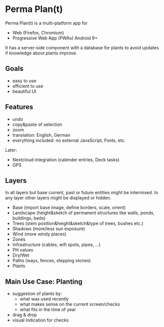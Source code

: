 # Perma Plan(t)

Perma Plan(t) is a multi-platform app for

- Web (Firefox, Chromium)
- Progressive Web App (PWAs) Android 9+

It has a server-side component with a database for plants
to avoid updates if knowledge about plants improve.

## Goals

- easy to use
- efficient to use
- beautiful UI

## Features

- undo
- copy&paste of selection
- zoom
- translation: English, German
- everything included: no external JavaScript, Fonts, etc.

Later:

- Nextcloud integration (calender entries, Deck tasks)
- GPS

## Layers

In all layers but base current, past or future entities might be intermixed.
In any layer other layers might be displayed or hidden.

- Base (import base image, define borders, scale, orient)
- Landscape (height&sketch of permanent structures like walls, ponds, buildings, beds)
- Trees (stem position&height&sketch&type of trees, bushes etc.)
- Shadows (more/less sun exposure)
- Wind (more windy places)
- Zones
- Infrastructure (cables, wifi spots, pipes, ...)
- PH values
- Dry/Wet
- Paths (ways, fences, stepping stones)
- Plants

## Main Use Case: Planting

- suggestion of plants by:
  - what was used recently
  - what makes sense on the current screen/checks
  - what fits in the time of year
- drag & drop
- visual indication for checks

